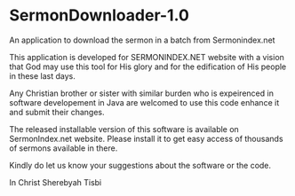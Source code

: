 SermonDownloader-1.0
====================

An application to download the sermon in a batch from Sermonindex.net

This application is developed for SERMONINDEX.NET website with a vision that God may use this tool for His glory and for the edification of His people in these last days.

Any Christian brother or sister with similar burden who is expeirenced in software developement in Java are welcomed to use this code enhance it and submit their changes.

The released installable version of this software is available on SermonIndex.net website. Please install it to get easy access of thousands of sermons available in there. 

Kindly do let us know your suggestions about the software or the code.

In Christ
Sherebyah Tisbi

